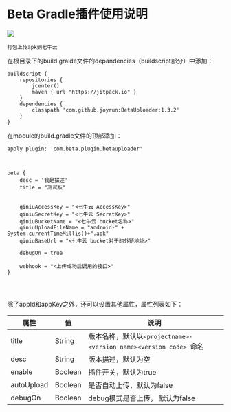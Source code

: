 # Beta Gradle插件使用说明

[![](https://jitpack.io/v/joyrun/BetaUploader.svg)](https://jitpack.io/#joyrun/BetaUploader)


```
打包上传apk到七牛云
```

在根目录下的build.gralde文件的depandencies（buildscript部分）中添加：

```
buildscript {
    repositories {
        jcenter()
        maven { url "https://jitpack.io" }
    }
    dependencies {
        classpath 'com.github.joyrun:BetaUploader:1.3.2'
    }
}
```

在module的build.gradle文件的顶部添加：
```
apply plugin: 'com.beta.plugin.betauploader'



beta {
    desc = '我是描述'
    title = "测试版"


    qiniuAccessKey = "<七牛云 AccessKey>"
    qiniuSecretKey = "<七牛云 SecretKey>"
    qiniuBucketName = "<七牛云 bucket名称>"
    qiniuUploadFileName = "android-" + System.currentTimeMillis()+".apk"
    qiniuBaseUrl = "<七牛云 bucket对于的外链地址>"

    debugOn = true

    webhook = "<上传成功后调用的接口>"
}




```
除了appId和appKey之外，还可以设置其他属性，属性列表如下：

| 属性 | 值  | 说明 |
| --- | --- | --- |
| title | String | 版本名称，默认以`<projectname>-<version name><version code> `命名|
| desc | String | 版本描述，默认为空 |
| enable | Boolean | 插件开关，默认为true|
| autoUpload | Boolean | 是否自动上传，默认为false |
| debugOn |Boolean | debug模式是否上传， 默认为false|

